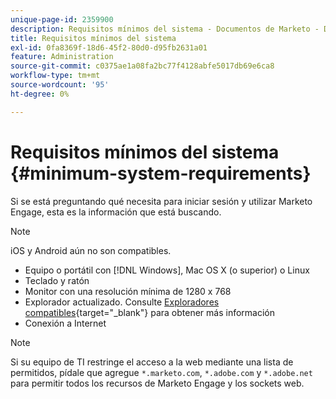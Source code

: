 ```yaml
---
unique-page-id: 2359900
description: Requisitos mínimos del sistema - Documentos de Marketo - Documentación del producto
title: Requisitos mínimos del sistema
exl-id: 0fa8369f-18d6-45f2-80d0-d95fb2631a01
feature: Administration
source-git-commit: c0375ae1a08fa2bc77f4128abfe5017db69e6ca8
workflow-type: tm+mt
source-wordcount: '95'
ht-degree: 0%

---
```


# Requisitos mínimos del sistema {#minimum-system-requirements}

Si se está preguntando qué necesita para iniciar sesión y utilizar Marketo Engage, esta es la información que está buscando.

>[!NOTE]
>
>iOS y Android aún no son compatibles.

* Equipo o portátil con [!DNL Windows], Mac OS X (o superior) o Linux
* Teclado y ratón
* Monitor con una resolución mínima de 1280 x 768
* Explorador actualizado. Consulte [Exploradores compatibles](/help/marketo/product-docs/administration/setup-administration/supported-browsers.md){target="_blank"} para obtener más información
* Conexión a Internet

>[!NOTE]
>
>Si su equipo de TI restringe el acceso a la web mediante una lista de permitidos, pídale que agregue `*.marketo.com`, `*.adobe.com` y `*.adobe.net` para permitir todos los recursos de Marketo Engage y los sockets web.
